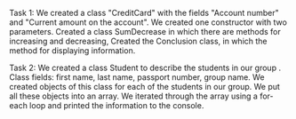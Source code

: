 Task 1: We created a class "CreditCard" with the fields "Account number" and "Current amount on the account".
We created one constructor with two parameters. Created a class SumDecrease in which there are methods for increasing and decreasing,
Created the Conclusion class, in which the method for displaying information.

Task 2: We created a class Student to describe the students in our group .
Class fields: first name, last name, passport number, group name.
We created objects of this class for each of the students in our group.
We put all these objects into an array.
We iterated through the array using a for-each loop and printed the information to the console.
